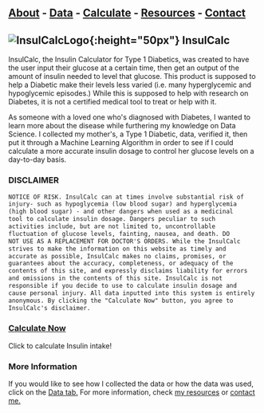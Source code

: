 ## [About](https://dubemc.github.io/DubeCapstone2019/) - [Data](https://dubemc.github.io/DubeCapstone2019/data) - [Calculate](https://dubemc.github.io/DubeCapstone2019/calculate) - [Resources](https://dubemc.github.io/DubeCapstone2019/resources) - [Contact](https://dubemc.github.io/DubeCapstone2019/contact)

## ![InsulCalcLogo](https://github.com/dubemc/DubeCapstone2019/blob/master/InsulCalcLogoOpaque.png?raw=true){:height="50px"} InsulCalc

InsulCalc, the Insulin Calculator for Type 1 Diabetics, was created to have the user input their glucose at a certain time, then get an output of the amount of insulin needed to level that glucose. This product is supposed to help a Diabetic make their levels less varied (i.e. many hyperglycemic and hypoglycemic episodes.) While this is supposed to help with research on Diabetes, it is not a certified medical tool to treat or help with it. 

As someone with a loved one who's diagnosed with Diabetes, I wanted to learn more about the disease while furthering my knowledge on Data Science. I collected my mother's, a Type 1 Diabetic, data, verified it, then put it through a Machine Learning Algorithm in order to see if I could calculate a more accurate insulin dosage to control her glucose levels on a day-to-day basis. 

### DISCLAIMER
```markdown a important notice
NOTICE OF RISK. InsulCalc can at times involve substantial risk of 
injury- such as hypoglycemia (low blood sugar) and hyperglycemia 
(high blood sugar) - and other dangers when used as a medicinal 
tool to calculate insulin dosage. Dangers peculiar to such 
activities include, but are not limited to, uncontrollable 
fluctuation of glucose levels, fainting, nausea, and death. DO 
NOT USE AS A REPLACEMENT FOR DOCTOR'S ORDERS. While the InsulCalc 
strives to make the information on this website as timely and 
accurate as possible, InsulCalc makes no claims, promises, or 
guarantees about the accuracy, completeness, or adequacy of the 
contents of this site, and expressly disclaims liability for errors 
and omissions in the contents of this site. InsulCalc is not 
responsible if you decide to use to calculate insulin dosage and 
cause personal injury. All data inputted into this system is entirely 
anonymous. By clicking the "Calculate Now" button, you agree to 
InsulCalc's disclaimer. 
```

### [Calculate Now](https://dubemc.github.io/DubeCapstone2019/calculate)

Click to calculate Insulin intake!

### More Information

If you would like to see how I collected the data or how the data was used, click on the [Data tab.](https://dubemc.github.io/DubeCapstone2019/data) For more information, check [my resources](https://dubemc.github.io/DubeCapstone2019/resources) or [contact me.](https://dubemc.github.io/DubeCapstone2019/contact)
